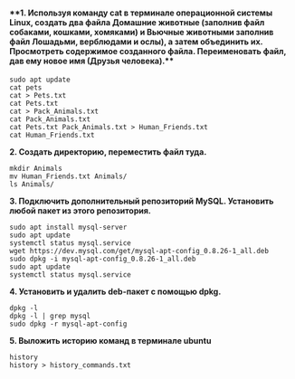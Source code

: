 <h4>**1. Используя команду cat в терминале операционной системы Linux, 
создать два файла Домашние животные (заполнив файл собаками, кошками, хомяками) 
и Вьючные животными заполнив файл Лошадьми, верблюдами и ослы), а затем объединить их. 
Просмотреть содержимое созданного файла. Переименовать файл, дав ему новое имя (Друзья человека).**</h4>

```
sudo apt update  
cat pets  
cat > Pets.txt  
cat Pets.txt  
cat > Pack_Animals.txt  
cat Pack_Animals.txt  
cat Pets.txt Pack_Animals.txt > Human_Friends.txt  
cat Human_Friends.txt  
```

**2. Создать директорию, переместить файл туда.**

```
mkdir Animals  
mv Human_Friends.txt Animals/ 
ls Animals/  
```

**3. Подключить дополнительный репозиторий MySQL. Установить любой пакет из этого репозитория.**
 
```
sudo apt install mysql-server  
sudo apt update  
systemctl status mysql.service  
wget https://dev.mysql.com/get/mysql-apt-config_0.8.26-1_all.deb  
sudo dpkg -i mysql-apt-config_0.8.26-1_all.deb  
sudo apt update  
systemctl status mysql.service
```  

**4. Установить и удалить deb-пакет с помощью dpkg.**

```
dpkg -l  
dpkg -l | grep mysql  
sudo dpkg -r mysql-apt-config  
```

**5. Выложить историю команд в терминале ubuntu**

```
history  
history > history_commands.txt 
``` 